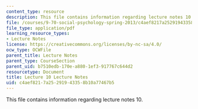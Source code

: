 ```yaml
---
content_type: resource
description: This file contains information regarding lecture notes 10.
file: /courses/9-70-social-psychology-spring-2013/c4aef8217a25291943358b10a77467b5_MIT9_70S13_Lect10.pdf
file_type: application/pdf
learning_resource_types:
- Lecture Notes
license: https://creativecommons.org/licenses/by-nc-sa/4.0/
ocw_type: OCWFile
parent_title: Lecture Notes
parent_type: CourseSection
parent_uid: b7510edb-170e-a880-1ef3-917767c644d2
resourcetype: Document
title: Lecture 10 Lecture Notes
uid: c4aef821-7a25-2919-4335-8b10a77467b5
---
```

This file contains information regarding lecture notes 10.